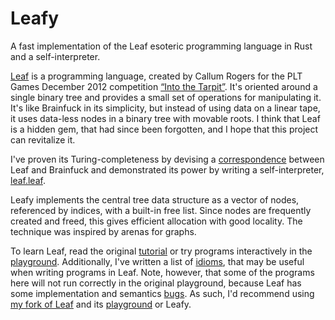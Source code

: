 # Leafy

A fast implementation of the Leaf esoteric programming language in Rust and a
self-interpreter.

[Leaf](https://github.com/CRogers/leaf) is a programming language, created by
Callum Rogers for the PLT Games December 2012 competition [“Into the Tarpit”](https://web.archive.org/web/20140910193725/http://www.pltgames.com/competition/2012/12).
It's oriented around a single binary tree and provides a small set of operations
for manipulating it. It's like Brainfuck in its simplicity, but instead of using
data on a linear tape, it uses data-less nodes in a binary tree with movable
roots. I think that Leaf is a hidden gem, that had since been forgotten, and I
hope that this project can revitalize it.

I've proven its Turing-completeness by devising a [correspondence](brainfuck.md)
between Leaf and Brainfuck and demonstrated its power by writing a
self-interpreter, [leaf.leaf](programs/leaf.leaf).

Leafy implements the central tree data structure as a vector of nodes,
referenced by indices, with a built-in free list. Since nodes are frequently
created and freed, this gives efficient allocation with good locality. The
technique was inspired by arenas for graphs.

To learn Leaf, read the original [tutorial](https://crogers.github.io/leaf/tutorial.html)
or try programs interactively in the [playground](https://crogers.github.io/leaf/default.htm).
Additionally, I've written a list of [idioms](idioms.md), that may be useful
when writing programs in Leaf. Note, however, that some of the programs here
will not run correctly in the original playground, because Leaf has some
implementation and semantics [bugs](differences.md). As such, I'd recommend
using [my fork of Leaf](https://github.com/thaliaarchi/leaf) and its
[playground](https://thaliaarchi.github.io/leaf/playground.html) or Leafy.
